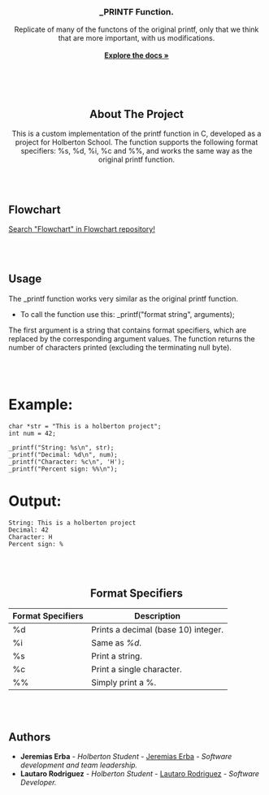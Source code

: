 <br/>
<p align="center">
  <h3 align="center">_PRINTF Function.</h3>

  <p align="center">
    Replicate of many of the functons of the original printf, only that we think that are more important, with us modifications.
    <br/>
    <br/>
    <a href="https://github.com/JereDev19/holbertonschool-printf"><strong>Explore the docs »</strong></a>
    <br/>
    <br/>
  </p>
</p>

<br>
</br>

<h2 align="center">About The Project</h2>

<p align="center">This is a custom implementation of the printf function in C, developed as a project for Holberton School. The function supports the following format specifiers: %s, %d, %i, %c and %%, and works the same way as the original printf function.</p>

<br>

</br>


##  Flowchart

[Search "Flowchart" in Flowchart repository!](https://github.com/JereDev19/holbertonschool-printf/tree/main/FlowPrintf)

<br>
</br>

## Usage

The _printf function works very similar as the original printf function.

* To call the function use this: _printf("format string", arguments);

The first argument is a string that contains format specifiers, which are replaced by the corresponding argument values. The function returns the number of characters printed (excluding the terminating null byte).

<br>
</br>

# Example:

    char *str = "This is a holberton project";
    int num = 42;

    _printf("String: %s\n", str);
    _printf("Decimal: %d\n", num);
    _printf("Character: %c\n", 'H');
    _printf("Percent sign: %%\n");


# Output:

    String: This is a holberton project
    Decimal: 42
    Character: H
    Percent sign: %

<br>
</br>

<div align="center">

## Format Specifiers

| Format Specifiers | Description |
| --- | --- |
| %d | Prints a decimal (base 10) integer. |
| %i | Same as *%d*. |
| %s | Print a string. |
| %c | Print a single character. |
| %% | Simply print a %. |

</div>

<br>
</br>

## Authors

* **Jeremias Erba** - *Holberton Student* - [Jeremias Erba](https://github.com/JereDev19/) - *Software development and team leadership.*
* **Lautaro Rodriguez** - *Holberton Student* - [Lautaro Rodriguez](https://github.com/LautareteX/) - *Software Developer.*
